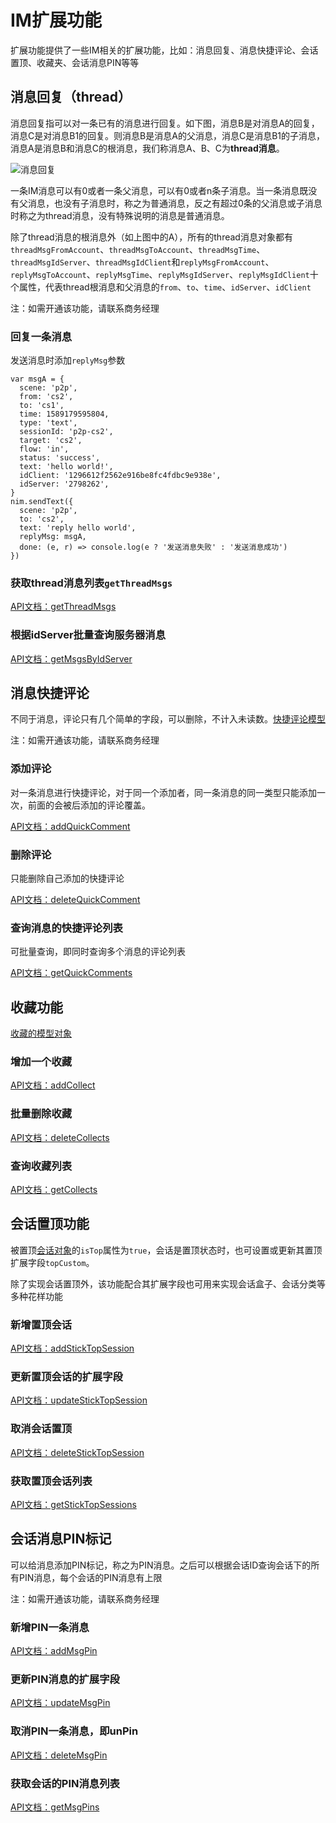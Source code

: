 # IM扩展功能

扩展功能提供了一些IM相关的扩展功能，比如：消息回复、消息快捷评论、会话置顶、收藏夹、会话消息PIN等等

## <span id="消息回复">消息回复（thread）</span>

消息回复指可以对一条已有的消息进行回复。如下图，消息B是对消息A的回复，消息C是对消息B1的回复。则消息B是消息A的父消息，消息C是消息B1的子消息，消息A是消息B和消息C的根消息，我们称消息A、B、C为**thread消息**。

![消息回复](https://yx-web-nosdn.netease.im/quickhtml%2Fassets%2Fyunxin%2Fdefault%2Fwebdoc%2F%E6%B6%88%E6%81%AF%E5%9B%9E%E5%A4%8D1.jpg)

一条IM消息可以有0或者一条父消息，可以有0或者n条子消息。当一条消息既没有父消息，也没有子消息时，称之为普通消息，反之有超过0条的父消息或子消息时称之为thread消息，没有特殊说明的消息是普通消息。

除了thread消息的根消息外（如上图中的A），所有的thread消息对象都有`threadMsgFromAccount`、`threadMsgToAccount`、`threadMsgTime`、`threadMsgIdServer`、`threadMsgIdClient`和`replyMsgFromAccount`、`replyMsgToAccount`、`replyMsgTime`、`replyMsgIdServer`、`replyMsgIdClient`十个属性，代表thread根消息和父消息的`from`、`to`、`time`、`idServer`、`idClient`

注：如需开通该功能，请联系商务经理

### 回复一条消息

发送消息时添加`replyMsg`参数

```
var msgA = {
  scene: 'p2p',
  from: 'cs2',
  to: 'cs1',
  time: 1589179595804,
  type: 'text',
  sessionId: 'p2p-cs2',
  target: 'cs2',
  flow: 'in',
  status: 'success',
  text: 'hello world!',
  idClient: '1296612f2562e916be8fc4fdbc9e938e',
  idServer: '2798262',
}
nim.sendText({
  scene: 'p2p',
  to: 'cs2',
  text: 'reply hello world',
  replyMsg: msgA,
  done: (e, r) => console.log(e ? '发送消息失败' : '发送消息成功')
})
```

### 获取thread消息列表`getThreadMsgs`

[API文档：getThreadMsgs](/docs/interface/即时通讯Web端/NIMSDK-Web/NIM.html#getThreadMsgs__anchor)

### 根据idServer批量查询服务器消息

[API文档：getMsgsByIdServer](/docs/interface/即时通讯Web端/NIMSDK-Web/NIM.html#getMsgsByIdServer__anchor)

## <span id="消息快捷评论">消息快捷评论</span>

不同于消息，评论只有几个简单的字段，可以删除，不计入未读数。[快捷评论模型](/docs/interface/即时通讯Web端/NIMSDK-Web/Comment.html)

注：如需开通该功能，请联系商务经理

### 添加评论

对一条消息进行快捷评论，对于同一个添加者，同一条消息的同一类型只能添加一次，前面的会被后添加的评论覆盖。

[API文档：addQuickComment](/docs/interface/即时通讯Web端/NIMSDK-Web/NIM.html#addQuickComment__anchor)

### 删除评论

只能删除自己添加的快捷评论

[API文档：deleteQuickComment](/docs/interface/即时通讯Web端/NIMSDK-Web/NIM.html#deleteQuickComment__anchor)

### 查询消息的快捷评论列表

可批量查询，即同时查询多个消息的评论列表

[API文档：getQuickComments](/docs/interface/即时通讯Web端/NIMSDK-Web/NIM.html#getQuickComments__anchor)

## <span id="收藏功能">收藏功能</span>

[收藏的模型对象](/docs/interface/即时通讯Web端/NIMSDK-Web/Collect.html)

### 增加一个收藏

[API文档：addCollect](/docs/interface/即时通讯Web端/NIMSDK-Web/NIM.html#addCollect__anchor)

### 批量删除收藏

[API文档：deleteCollects](/docs/interface/即时通讯Web端/NIMSDK-Web/NIM.html#deleteCollects__anchor)

### 查询收藏列表

[API文档：getCollects](/docs/interface/即时通讯Web端/NIMSDK-Web/NIM.html#getCollects__anchor)

## <span id="会话置顶功能">会话置顶功能</span>

被置顶[会话对象](/docs/interface/即时通讯Web端/NIMSDK-Web/Session.html)的`isTop`属性为`true`，会话是置顶状态时，也可设置或更新其置顶扩展字段`topCustom`。

除了实现会话置顶外，该功能配合其扩展字段也可用来实现会话盒子、会话分类等多种花样功能

### 新增置顶会话

[API文档：addStickTopSession](/docs/interface/即时通讯Web端/NIMSDK-Web/NIM.html#addStickTopSession__anchor)

### 更新置顶会话的扩展字段

[API文档：updateStickTopSession](/docs/interface/即时通讯Web端/NIMSDK-Web/NIM.html#updateStickTopSession__anchor)

### 取消会话置顶

[API文档：deleteStickTopSession](/docs/interface/即时通讯Web端/NIMSDK-Web/NIM.html#deleteStickTopSession__anchor)

### 获取置顶会话列表

[API文档：getStickTopSessions](/docs/interface/即时通讯Web端/NIMSDK-Web/NIM.html#getStickTopSessions__anchor)

## <span id="会话消息PIN标记">会话消息PIN标记</span>

可以给消息添加PIN标记，称之为PIN消息。之后可以根据会话ID查询会话下的所有PIN消息，每个会话的PIN消息有上限

注：如需开通该功能，请联系商务经理

### 新增PIN一条消息

[API文档：addMsgPin](/docs/interface/即时通讯Web端/NIMSDK-Web/NIM.html#addMsgPin__anchor)

### 更新PIN消息的扩展字段

[API文档：updateMsgPin](/docs/interface/即时通讯Web端/NIMSDK-Web/NIM.html#updateMsgPin__anchor)

### 取消PIN一条消息，即unPin

[API文档：deleteMsgPin](/docs/interface/即时通讯Web端/NIMSDK-Web/NIM.html#deleteMsgPin__anchor)

### 获取会话的PIN消息列表

[API文档：getMsgPins](/docs/interface/即时通讯Web端/NIMSDK-Web/NIM.html#getMsgPins__anchor)



